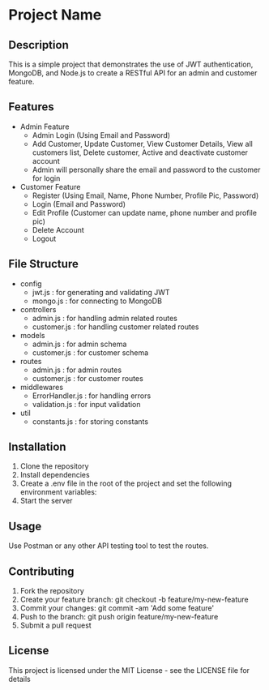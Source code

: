 # Project Name

## Description
This is a simple project that demonstrates the use of JWT authentication, MongoDB, and Node.js to create a RESTful API for an admin and customer feature.

## Features
- Admin Feature
  - Admin Login (Using Email and Password)
  - Add Customer, Update Customer, View Customer Details, View all customers list, Delete customer, Active and deactivate customer account
  - Admin will personally share the email and password to the customer for login
- Customer Feature
  - Register (Using Email, Name, Phone Number, Profile Pic, Password)
  - Login (Email and Password)
  - Edit Profile (Customer can update name, phone number and profile pic)
  - Delete Account
  - Logout

## File Structure
- config
  - jwt.js : for generating and validating JWT
  - mongo.js : for connecting to MongoDB
- controllers
  - admin.js : for handling admin related routes
  - customer.js : for handling customer related routes
- models
  - admin.js : for admin schema
  - customer.js : for customer schema
- routes
  - admin.js : for admin routes
  - customer.js : for customer routes
- middlewares
  - ErrorHandler.js : for handling errors
  - validation.js : for input validation
- util
  - constants.js : for storing constants

## Installation
1. Clone the repository
2. Install dependencies
3. Create a .env file in the root of the project and set the following environment variables:
4. Start the server

## Usage
Use Postman or any other API testing tool to test the routes.

## Contributing
1. Fork the repository
2. Create your feature branch: git checkout -b feature/my-new-feature
3. Commit your changes: git commit -am 'Add some feature'
4. Push to the branch: git push origin feature/my-new-feature
5. Submit a pull request

## License
This project is licensed under the MIT License - see the LICENSE file for details

